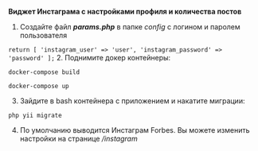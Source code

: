 **Виджет Инстаграма с настройками профиля и количества постов**

1. Создайте файл **_params.php_** в папке _config_ c логином и паролем пользователя

``return [
'instagram_user' => 'user',
'instagram_password' => 'password'
];``
2. Поднимите докер контейнеры:

``docker-compose build``

``docker-compose up ``

3. Зайдите в bash контейнера с приложением и накатите миграции:

``php yii migrate``

4. По умолчанию выводится Инстаграм Forbes. Вы можете изменить настройки на странице _/instagram_
